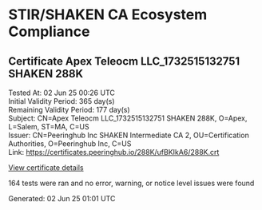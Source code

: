 # STIR/SHAKEN CA Ecosystem Compliance

## Certificate Apex Teleocm LLC_1732515132751 SHAKEN 288K

Tested At: 02 Jun 25 00:26 UTC\
Initial Validity Period: 365 day(s)\
Remaining Validity Period: 177 day(s)\
Subject: CN=Apex Teleocm LLC_1732515132751 SHAKEN 288K, O=Apex, L=Salem, ST=MA, C=US\
Issuer: CN=Peeringhub Inc SHAKEN Intermediate CA 2, OU=Certification Authorities, O=Peeringhub Inc, C=US\
Link: https://certificates.peeringhub.io/288K/ufBKIkA6/288K.crt

[View certificate details](https://x509.io/?cert=MIIDJzCCAs2gAwIBAgIRAP%2BxhuoNzs%2F%2BztSwtENd1nIwCgYIKoZIzj0EAwIwfDELMAkGA1UEBhMCVVMxFzAVBgNVBAoMDlBlZXJpbmdodWIgSW5jMSIwIAYDVQQLDBlDZXJ0aWZpY2F0aW9uIEF1dGhvcml0aWVzMTAwLgYDVQQDDCdQZWVyaW5naHViIEluYyBTSEFLRU4gSW50ZXJtZWRpYXRlIENBIDIwHhcNMjQxMTI1MDYxMjEyWhcNMjUxMTI1MDYxMjEyWjBuMQswCQYDVQQGEwJVUzELMAkGA1UECAwCTUExDjAMBgNVBAcMBVNhbGVtMQ0wCwYDVQQKDARBcGV4MTMwMQYDVQQDDCpBcGV4IFRlbGVvY20gTExDXzE3MzI1MTUxMzI3NTEgU0hBS0VOIDI4OEswWTATBgcqhkjOPQIBBggqhkjOPQMBBwNCAATvqCqdjUCuOcBB6kNLEhmjTpfuReEuzSLBS%2FfdrRY7YVj3gOOZvG9GYyTOkuoWNtlwXMJs7BZidWtB21pxEwrXo4IBPDCCATgwDgYDVR0PAQH%2FBAQDAgeAMAwGA1UdEwEB%2FwQCMAAwHQYDVR0OBBYEFOMUtXz9Sr54IbtNRvriQsvbnad3MB8GA1UdIwQYMBaAFK6hc1GIKVcRygyp9LEKbk64S00HMBcGA1UdIAQQMA4wDAYKYIZIAYb%2FCQEBBDAWBggrBgEFBQcBGgQKMAigBhYEMjg4SzCBpgYDVR0fBIGeMIGbMIGYoDqgOIY2aHR0cHM6Ly9hdXRoZW50aWNhdGUtYXBpLmljb25lY3Rpdi5jb20vZG93bmxvYWQvdjEvY3JsolqkWDBWMRQwEgYDVQQHDAtCcmlkZ2V3YXRlcjELMAkGA1UECAwCTkoxEzARBgNVBAMMClNUSS1QQSBDUkwxCzAJBgNVBAYTAlVTMQ8wDQYDVQQKDAZTVEktUEEwCgYIKoZIzj0EAwIDSAAwRQIhAOGmmnA489Rcnxd1ZChQo89Sl%2Fx7XkVM1rxBeaY4VTZeAiBZzzUeJa6a1RyIQw1bKe7AHdDRD1tNicD6kHXyOk6yuw%3D%3D)

164 tests were ran and no error, warning, or notice level issues were found


Generated: 02 Jun 25 01:01 UTC